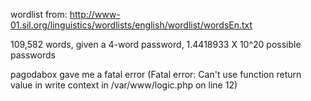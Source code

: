 wordlist from:
http://www-01.sil.org/linguistics/wordlists/english/wordlist/wordsEn.txt

109,582 words, given a 4-word password, 1.4418933 X 10^20 possible passwords

pagodabox gave me a fatal error (Fatal error: Can't use function return value in write context in /var/www/logic.php on line 12)

